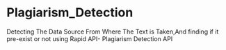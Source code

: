 # Plagiarism_Detection
Detecting The Data Source From Where The Text is Taken,And finding if it pre-exist or not using Rapid API- Plagiarism Detection API
